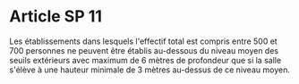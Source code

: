 # Article SP 11

Les établissements dans lesquels l'effectif total est compris entre 500 et 700 personnes ne peuvent être établis au-dessous du niveau moyen des seuils extérieurs avec maximum de 6 mètres de profondeur que si la salle s'élève à une hauteur minimale de 3 mètres au-dessus de ce niveau moyen.
